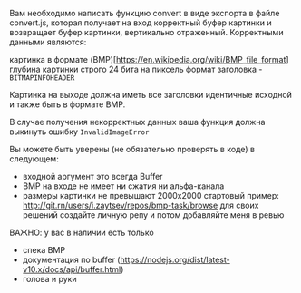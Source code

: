 Вам необходимо написать функцию convert в виде экспорта в файле convert.js, которая получает на вход корректный буфер картинки и возвращает буфер картинки, вертикально отраженный. Корректными данными являются:

картинка в формате (BMP)[https://en.wikipedia.org/wiki/BMP_file_format]
глубина картинки строго 24 бита на пиксель
формат заголовка - `BITMAPINFOHEADER`

Картинка на выходе должна иметь все заголовки идентичные исходной и также быть в формате BMP.

В случае получения некорректных данных ваша функция должна выкинуть ошибку `InvalidImageError`

Вы можете быть уверены (не обязательно проверять в коде) в следующем:
- входной аргумент это всегда Buffer
- BMP на входе не имеет ни сжатия ни альфа-канала
- размеры картинки не превышают 2000х2000
стартовый пример: http://git.rn/users/i.zaytsev/repos/bmp-task/browse
для своих решений создайте личную репу и потом добавляйте меня в ревью

ВАЖНО:
у вас в наличии есть только
- спека BMP
- документация по buffer (https://nodejs.org/dist/latest-v10.x/docs/api/buffer.html)
- голова и руки
